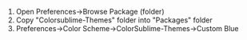 1. Open Preferences->Browse Package (folder)
2. Copy "Colorsublime-Themes" folder into "Packages" folder
3. Preferences->Color Scheme->ColorSublime-Themes->Custom Blue